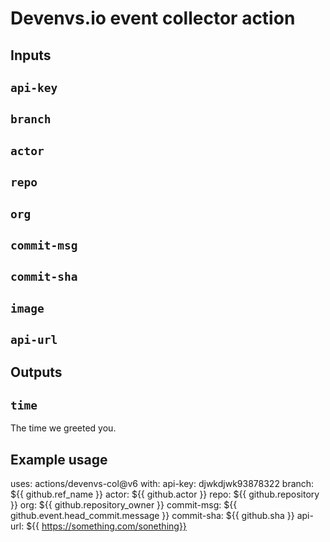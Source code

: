 # Devenvs.io event collector action

## Inputs

## `api-key`
## `branch`
## `actor`
## `repo`
## `org`
## `commit-msg`
## `commit-sha`
## `image`
## `api-url`

## Outputs

## `time`

The time we greeted you.

## Example usage

uses: actions/devenvs-col@v6
with:
  api-key: djwkdjwk93878322
  branch: ${{ github.ref_name }}
  actor: ${{ github.actor }}
  repo: ${{ github.repository }}
  org: ${{ github.repository_owner }}
  commit-msg: ${{ github.event.head_commit.message }}
  commit-sha: ${{ github.sha }}
  api-url: ${{ https://something.com/sonething}}
